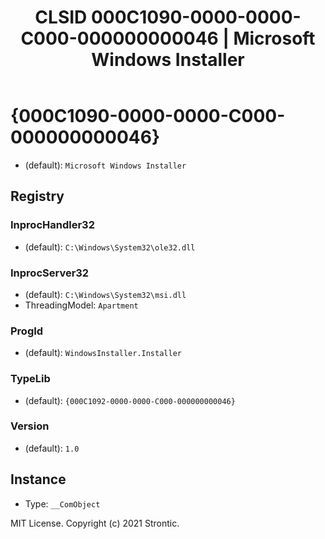 ﻿---
title: "CLSID 000C1090-0000-0000-C000-000000000046 | Microsoft Windows Installer"
excerpt: What is COM-Object CLSID 000C1090-0000-0000-C000-000000000046?
---

# {000C1090-0000-0000-C000-000000000046}

* (default): `Microsoft Windows Installer`

## Registry


### InprocHandler32

* (default): `C:\Windows\System32\ole32.dll`

### InprocServer32

* (default): `C:\Windows\System32\msi.dll`
* ThreadingModel: `Apartment`

### ProgId

* (default): `WindowsInstaller.Installer`

### TypeLib

* (default): `{000C1092-0000-0000-C000-000000000046}`

### Version

* (default): `1.0`

## Instance

* Type: `__ComObject`

MIT License. Copyright (c) 2021 Strontic.


